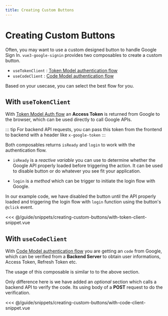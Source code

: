 ```yaml
---
title: Creating Custom Buttons
---
```


<script setup lang="ts">
import { ref, onMounted } from "vue"

const tokenClientDemo = ref(null)
const codeClientDemo = ref(null)

onMounted(async () => {
  const tokenClientDemoComponent = await import("./demo/creating-custom-buttons/TokenClientDemo.vue")
  const codeClientDemoComponent = await import("./demo/creating-custom-buttons/CodeClientDemo.vue")

  tokenClientDemo.value = tokenClientDemoComponent.default
  codeClientDemo.value = codeClientDemoComponent.default
})
</script>

# Creating Custom Buttons

Often, you may want to use a custom designed button to handle Google Sign In.
`vue3-google-signin` provides two composables to create a custom button.


- `useTokenClient` : [Token Model authentication flow](https://developers.google.com/identity/oauth2/web/guides/use-token-model)
- `useCodeClient` : [Code Model authentication flow](https://developers.google.com/identity/oauth2/web/guides/use-code-model)

Based on your usecase, you can select the best flow for you.

## With `useTokenClient`

With [Token Model Auth flow](https://developers.google.com/identity/oauth2/web/guides/use-token-model) an **Access Token** is returned from
Google to the browser, which can be used directly to call Google APIs.

::: tip
For backend API requests, you can pass this token from the frontend to backend with a header like `x-google-token`
:::

Both composables returns `isReady` and `login` to work with the authentication flow.

- `isReady` is a *reactive variable* you can use to determine whether the Google API properly loaded before triggering the action.
It can be used to disable button or do whatever you see fit your application.

- `login` is a *method* which can be trigger to initiate the login flow with Google.

In our example code, we have disabled the button until the API properly loaded and triggering the login flow with `login` function
using the button's `@click` event.

<<< @/guide/snippets/creating-custom-buttons/with-token-client-snippet.vue

<ClientOnly>
  <component
    v-if="tokenClientDemo"
    :is="tokenClientDemo">
  </component>
</ClientOnly>

## With `useCodeClient`

With [Code Model authentication flow](https://developers.google.com/identity/oauth2/web/guides/use-code-model) you are getting an `code` from Google, which can be verified from a **Backend Server** to obtain user informations, Access Token, Refresh Token etc.

The usage of this composable is similar to to the above section.

Only difference here is we have added an *optional* section which calls a backend API to verify the code. 
Its using body of a **POST** request to do the verification.

<<< @/guide/snippets/creating-custom-buttons/with-code-client-snippet.vue

<ClientOnly>
  <component
    v-if="codeClientDemo"
    :is="codeClientDemo">
  </component>
</ClientOnly>
